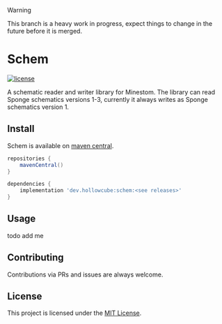 > [!WARNING]
> This branch is a heavy work in progress, expect things to change in the future before it is merged.

# Schem

[![license](https://img.shields.io/github/license/Minestom/MinestomDataGenerator.svg)](LICENSE)

A schematic reader and writer library for Minestom. The library can read Sponge schematics versions 1-3, currently
it always writes as Sponge schematics version 1.

## Install

Schem is available on [maven central](https://search.maven.org/search?q=g:dev.hollowcube%20AND%20a:schem).

```groovy
repositories {
    mavenCentral()
}

dependencies {
    implementation 'dev.hollowcube:schem:<see releases>'
}
```

## Usage

todo add me

## Contributing

Contributions via PRs and issues are always welcome.

## License

This project is licensed under the [MIT License](LICENSE).
